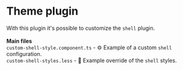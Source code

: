 # Theme plugin

With this plugin it's possible to customize the `shell` plugin.<br><br>
**Main files**<br>
 `custom-shell-style.component.ts` - ⚙️ Example of a custom `shell` configuration.<br>
 `custom-shell-styles.less` - 🎨 Example override of the `shell` styles.<br>